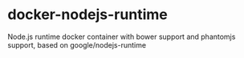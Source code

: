 docker-nodejs-runtime
=====================

Node.js runtime docker container with bower support and phantomjs support, based on google/nodejs-runtime

